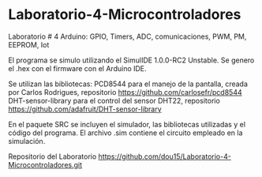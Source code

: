 # Laboratorio-4-Microcontroladores
Laboratorio # 4 Arduino: GPIO, Timers, ADC, comunicaciones, PWM, PM, EEPROM, Iot

El programa se simulo utilizando el SimulIDE 1.0.0-RC2 Unstable. 
Se genero el .hex con el firmware con el Arduino IDE.

Se utilizan las bibliotecas:
   PCD8544 para el manejo de la pantalla, creada por Carlos Rodrigues, repositorio https://github.com/carlosefr/pcd8544
   DHT-sensor-library para el control del sensor DHT22, repositorio https://github.com/adafruit/DHT-sensor-library

En el paquete SRC se incluyen el simulador, las bibliotecas utilizadas y el código del programa.
El archivo .sim contiene el circuito empleado en la simulación.


Repositorio del Laboratorio https://github.com/dou15/Laboratorio-4-Microcontroladores.git
